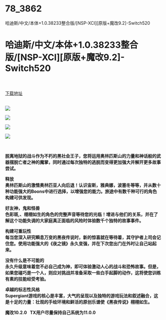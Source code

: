 # 78_3862
哈迪斯/中文/本体+1.0.38233整合版/[NSP-XCI][原版+魔改9.2]-Switch520
# 哈迪斯/中文/本体+1.0.38233整合版/[NSP-XCI][原版+魔改9.2]-Switch520
 <br/></br>
[下载地址](https://www.switch520.cc/article/3862 "下载地址")
<br/></br>

<p><strong><img src="https://www.switch520.cc/muke_img/upload_art_editor_20201217-1_49d130268d135d852a92b749f3fb6923.jpg"></strong></p>
<p><strong><img src="https://www.switch520.cc/muke_img/upload_art_editor_20201217-1_aca27ccf9d174cb665d39dea406a8803.jpg"></strong></p>
<p><strong><img src="https://www.switch520.cc/muke_img/upload_art_editor_20201217-1_0ba921c8cbab253be890670be38ccc5a.jpg"></strong></p>
<p><strong><img src="https://www.switch520.cc/muke_img/upload_art_editor_20201217-1_13a3bb88f71325787faf7baf2729849f.jpg"></strong></p>
<p><strong>&nbsp;</strong></p>
<p><strong>脱离地狱的战斗作为不朽的黑社会王子，您将运用奥林匹斯山的力量和神话般的武器摆脱亡者之神的魔掌，同时通过每次独特的逃脱而变得更加强大并解开更多故事尝试。</strong></p>
<p><strong>释放</strong><br>
<strong>奥林匹斯山的激情奥林匹亚人向后退！认识宙斯，雅典娜，波塞冬等等，并从数十种功能强大的Boons中进行选择，以增强您的能力。旅途中有数千种可行的角色构建可供发现。</strong></p>
<p><strong>好友神，鬼和怪兽</strong><br>
<strong>色彩斑,、栩栩如生的角色的完整声音等待您的光临！增进与他们的关系，并在了解这个功能失调的大家庭真正面临的风险时体验数千个独特的故事事件。</strong></p>
<p><strong>构建可重玩性</strong><br>
<strong>每当您深入研究瞬息万变的黑夜传说时，新的惊喜就在等待着，其守护者上司会记住您。使用功能强大的《夜之镜》永久变强，并在下次您出门在外时让自己站起来。</strong></p>
<p><strong>没有什么是不可能的</strong><br>
<strong>永久升级意味着您不必自己成为神，即可体验激动人心的战斗和恐怖故事。但是，如果您碰巧是一个人，则应对挑战并准备采取一些白手起脚的动作，这将使您训练有素的技能经受考验。</strong></p>
<p><strong>卓越的标志性风格</strong><br>
<strong>Supergiant游戏的核心是丰富，大气的呈现以及独特的游戏玩法和叙述融合，这是十足的力量：壮观的手绘环境和鲜活的原创乐谱使《黑夜传说》栩栩如生。</strong></p>
<p><strong>魔改10.2.0 &nbsp;&nbsp;TX用户尽量保持自己系统为11.0.0</strong></p>
